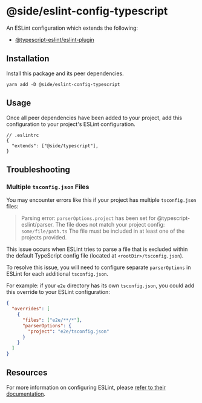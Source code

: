 # @side/eslint-config-typescript

An ESLint configuration which extends the following:

- [@typescript-eslint/eslint-plugin](https://typescript-eslint.io/)

## Installation

Install this package and its peer dependencies.

`yarn add -D @side/eslint-config-typescript`

## Usage

Once all peer dependencies have been added to your project, add this configuration to your project's ESLint configuration.

```jsonc
// .eslintrc
{
  "extends": ["@side/typescript"],
}
```

## Troubleshooting

### Multiple `tsconfig.json` Files

You may encounter errors like this if your project has multiple `tsconfig.json` files:

> Parsing error: `parserOptions.project` has been set for @typescript-eslint/parser.
> The file does not match your project config: `some/file/path.ts`
> The file must be included in at least one of the projects provided.

This issue occurs when ESLint tries to parse a file that is excluded within the default TypeScript config file (located at `<rootDir>/tsconfig.json`).

To resolve this issue, you will need to configure separate `parserOptions` in ESLint for each additional `tsconfig.json`.

For example: if your `e2e` directory has its own `tsconfig.json`, you could add this override to your ESLint configuration:

```json
{
  "overrides": [
    {
      "files": ["e2e/**/*"],
      "parserOptions": {
        "project": "e2e/tsconfig.json"
      }
    }
  ]
}
```

## Resources

For more information on configuring ESLint, please [refer to their documentation](https://eslint.org/docs/user-guide/configuring).
